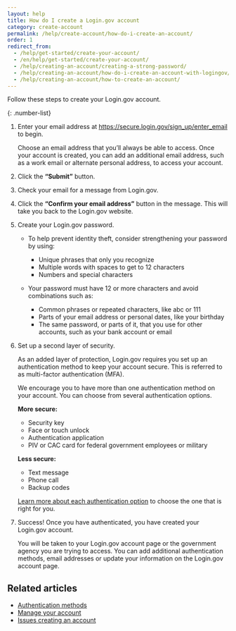 ```yaml
---
layout: help
title: How do I create a Login.gov account
category: create-account
permalink: /help/create-account/how-do-i-create-an-account/
order: 1
redirect_from:
  - /help/get-started/create-your-account/
  - /en/help/get-started/create-your-account/
  - /help/creating-an-account/creating-a-strong-password/
  - /help/creating-an-account/how-do-i-create-an-account-with-logingov/
  - /help/creating-an-account/how-to-create-an-account/
---
```


Follow these steps to create your Login.gov account.

{: .number-list}

1. Enter your email address at <https://secure.login.gov/sign_up/enter_email> to begin.

   Choose an email address that you’ll always be able to access. Once your account is created, you can add an additional email address, such as a work email or alternate personal address, to access your account.

2. Click the **“Submit”** button.

3. Check your email for a message from Login.gov.

4. Click the **“Confirm your email address”** button in the message. This will take you back to the Login.gov website.

5. Create your Login.gov password.

   * To help prevent identity theft, consider strengthening your password by using:
     * Unique phrases that only you recognize
     * Multiple words with spaces to get to 12 characters
     * Numbers and special characters


   * Your password must have 12 or more characters and avoid combinations such as:
     * Common phrases or repeated characters, like abc or 111
     * Parts of your email address or personal dates, like your birthday
     * The same password, or parts of it, that you use for other accounts, such as your bank account or email

6. Set up a second layer of security.

   As an added layer of protection, Login.gov requires you set up an authentication method to keep your account secure. This is referred to as multi-factor authentication (MFA).

   We encourage you to have more than one authentication method on your account. You can choose from several authentication options.

   **More secure:**

   * Security key
   * Face or touch unlock
   * Authentication application
   * PIV or CAC card for federal government employees or military

   **Less secure:**

   * Text message
   * Phone call
   * Backup codes

   [Learn more about each authentication option](/help/get-started/authentication-methods/) to choose the one that is right for you.

7. Success! Once you have authenticated, you have created your Login.gov account.

   You will be taken to your Login.gov account page or the government agency you are trying to access. You can add additional authentication methods, email addresses or update your information on the Login.gov account page.


## Related articles

* [Authentication methods](/help/create-account/authentication-methods/)
* [Manage your account](/help/manage-your-account/overview/)
* [Issues creating an account](/help/create-account/issues-creating-an-account/)
